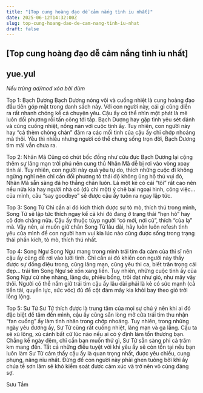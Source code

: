 ```yaml
---
title: "[Top cung hoàng đạo dễ cảm nắng tình iu nhất]"
date: 2025-06-12T14:32:00Z
slug: top-cung-hoang-dao-de-cam-nang-tinh-iu-nhat
draft: false
---
```


## [Top cung hoàng đạo dễ cảm nắng tình iu nhất]

## yue.yul

*Nếu trùng ad/mod xóa bài dùm*
 
Top 1: Bạch Dương
Bạch Dương nóng vội và cuồng nhiệt là cung hoàng đạo đầu tiên góp mặt trong danh sách này. Với con người này, cái gì cũng diễn ra rất nhanh chóng kể cả chuyện yêu. Cậu ấy có thể nhìn một phát là mê luôn đối phương rồi tấn công tới tấp. Bạch Dương hay gặp tình yêu sét đánh và cũng cuồng nhiệt, nồng nàn với cuộc tình ấy. Tuy nhiên, con người này hay “cả thèm chóng chán” đâm ra các mối tình của cậu ấy chỉ chớp nhoáng mà thôi. Yêu thì nhiều nhưng người có thể chung sống trọn đời, Bạch Dương tìm mãi vẫn chưa ra.
 
Top 2: Nhân Mã
Cũng có chút bốc đồng như cừu đực Bạch Dương lại cộng thêm sự lãng mạn trời phú nên cung thủ Nhân Mã dễ bị rơi vào vòng xoay tình ái. Tuy nhiên, con người này quá yêu tự do, thích những cuộc đi không ngừng nghỉ nên chỉ cần đối phương tỏ thái độ không ủng hộ thú vui đó, Nhân Mã sẵn sàng đá họ thẳng chân luôn. Là một kẻ có cái “tôi” rất cao nên nếu nửa kia hay người nhà có (dù chỉ một) ý chê bai ngoại hình, công việc… của mình, câu “say goodbye” sẽ được cậu ấy tuôn ra ngay lập tức.
 
Top 3: Song Tử
Chỉ cần ai đó kích thích được sự tò mò, thích thú trong mình, Song Tử sẽ lập tức thích ngay kể cả khi đó đang ở trạng thái “hẹn hò” hay cô đơn chăng nữa. Cậu ấy thuộc túyp người “có mới, nới cũ”, thích “của lạ” mà. Vậy nên, ai muốn giữ chân Song Tử lâu dài, hãy luôn luôn refesh tình yêu của mình để con người ham vui kia lúc nào cũng được sống trong trạng thái phấn kích, tò mò, thích thú nhất. 
 
Top 4: Song Ngư
Song Ngư mang trong mình trái tim đa cảm của thi sĩ nên cậu ấy cũng dễ rơi vào lưới tình. Chỉ cần ai đó khiến con người này thấy được sự đồng điệu trong, cũng lãng mạn, cũng yêu thi ca, biết trân trọng cái đẹp… trái tim Song Ngư sẽ xốn xang liền. Tuy nhiên, những cuộc tình ấy của Song Ngư cứ nhẹ nhàng, lãng du, phiêu bồng, trôi dạt như gió, như mây vậy thôi. Người có thể nắm giữ trái tim cậu ấy lâu dài phải là kẻ có sức mạnh (cả tiền tài, quyền lực, sức vóc) đủ để cột đám mây kia khỏi bay theo gió trời lồng lộng.
 
Top 5: Sư Tử
Sư Tử thích được là trung tâm của mọi sự chú ý nên khi ai đó đặc biệt để tâm đến mình, cậu ấy cũng sẵn lòng mở cửa trái tim thu nhận “fan cuồng” ấy làm tình nhân trong chớp nhoáng. Tuy nhiên, trong những ngày yêu đương ấy, Sư Tử cũng rất cuồng nhiệt, lãng mạn và ga lăng. Cậu ta sẽ xù lông, xù cánh bất cứ lúc nào nếu ai có ý định làm tổn thương bạn. Chẳng kể ngày đêm, chỉ cần bạn muốn thứ gì, Sư Tử sẵn sàng phi cả trăm km mang đến. Tất cả những điều tuyệt vời khi yêu ấy sẽ còn tồn tại nếu bạn luôn làm Sư Tử cảm thấy cậu ấy là quan trọng nhất, được yêu chiều, cung phụng, nâng niu nhất. Đừng để con người này phải ghen tuông bởi khi ấy chúa tể sơn lâm sẽ khó kiểm soát được cảm xúc và trở nên vô cùng đáng sợ.
 
Sưu Tầm